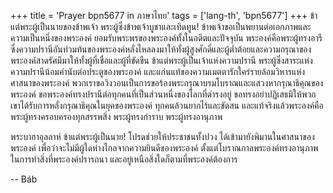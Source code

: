 +++
title = 'Prayer bpn5677 in ภาษาไทย'
tags = ['lang-th', 'bpn5677']
+++
ข้าแต่พระผู้เป็นนายของข้าพเจ้า พระผู้ซึ่งข้าพเจ้าบูชาและเทิดทูน! ข้าพเจ้าขอเป็นพยานต่อเอกภาพและความเป็นหนึ่งของพระองค์ ยอมรับพระพรของพระองค์ทั้งในอดีตและปัจจุบัน พระองค์คือพระผู้ทรงอารี ซึ่งความปรานีอันท่วมท้นของพระองค์หลั่งไหลลงมาให้ทั้งผู้สูงศักดิ์และผู้ต่ำต้อยและความกรุณาของพระองค์สาดรัศมีมาให้ทั้งผู้ที่เชื่อและผู้ที่ขัดขืน
	ข้าแต่พระผู้เป็นเจ้าแห่งความปรานี พระผู้ซึ่งสาระแห่งความปรานีน้อมคำนับต่อประตูของพระองค์ และแก่นแท้ของความเมตตารักใคร่รายล้อมวิหารแห่งศาสนาของพระองค์ พวกเราขอวิงวอนเป็นการขอร้องพระกรุณาบรมโบราณและแสวงหากรุณาธิคุณของพระองค์ ขอพระองค์ทรงปรานีต่อทุกคนที่เป็นส่วนหนึ่งของโลกที่ดำรงอยู่ ขอทรงอย่าปฏิเสธมิให้พวกเขาได้รับการหลั่งกรุณาธิคุณในยุคของพระองค์
	ทุกคนล้วนยากไร้และขัดสน และแท้จริงแล้วพระองค์คือพระผู้ทรงครอบครองทุกสรรพสิ่ง พระผู้ทรงกำราบ พระผู้ทรงอานุภาพ

พระบาฮาอุลลาห์
	ข้าแต่พระผู้เป็นนาย! โปรดช่วยให้ประชาชนทั้งปวง ได้เข้ามายังพิมานในศาสนาของพระองค์ เพื่อว่าจะไม่มีผู้ใดห่างไกลจากความยินดีของพระองค์ ตั้งแต่โบราณกาลพระองค์ทรงอานุภาพในการทำสิ่งที่พระองค์ปรารถนา และอยู่เหนือสิ่งใดก็ตามที่พระองค์ต้องการ

-- Báb
